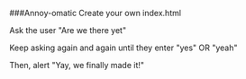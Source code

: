 ###Annoy-omatic
Create your own index.html

Ask the user "Are we there yet"

Keep asking again and again until they enter "yes" OR "yeah"

Then, alert "Yay, we finally made it!"
